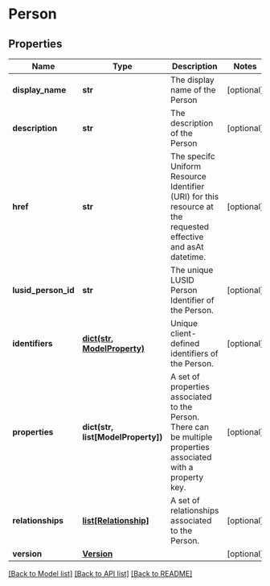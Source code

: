 # Person


## Properties
Name | Type | Description | Notes
------------ | ------------- | ------------- | -------------
**display_name** | **str** | The display name of the Person | [optional] 
**description** | **str** | The description of the Person | [optional] 
**href** | **str** | The specifc Uniform Resource Identifier (URI) for this resource at the requested effective and asAt datetime. | [optional] 
**lusid_person_id** | **str** | The unique LUSID Person Identifier of the Person. | [optional] 
**identifiers** | [**dict(str, ModelProperty)**](ModelProperty.md) | Unique client-defined identifiers of the Person. | [optional] 
**properties** | **dict(str, list[ModelProperty])** | A set of properties associated to the Person. There can be multiple properties associated with a property key. | [optional] 
**relationships** | [**list[Relationship]**](Relationship.md) | A set of relationships associated to the Person. | [optional] 
**version** | [**Version**](Version.md) |  | [optional] 

[[Back to Model list]](../README.md#documentation-for-models) [[Back to API list]](../README.md#documentation-for-api-endpoints) [[Back to README]](../README.md)


